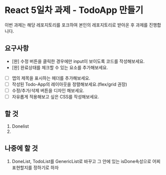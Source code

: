 # React 5일차 과제 - TodoApp 만들기

이번 과제는 해당 레포지토리를 포크하여 본인의 레포지토리로 받아온 후 과제를 진행합니다.

## 요구사항

- [완] 수정 버튼을 클릭한 경우에만 input이 보이도록 코드를 작성해보세요.
- [완] 완료상태를 체크할 수 있는 요소를 추가해보세요.
- [ ] 앱의 제목을 표시하는 헤더를 추가해보세요.
- [ ] 작성된 Todo-App의 레이아웃을 정렬해보세요.(flex/grid 권장)
- [ ] 수정/추가/삭제 버튼을 디자인 해보세요.
- [ ] 자유롭게 적용해보고 싶은 CSS를 작성해보세요.

## 할 것
1. Donelist
2. 


## 나중에 할 것
1. DoneList, TodoList를 GenericList로 바꾸고 그 안에 있는 isDone속성으로 어찌 표현할지를 정하기로 하자